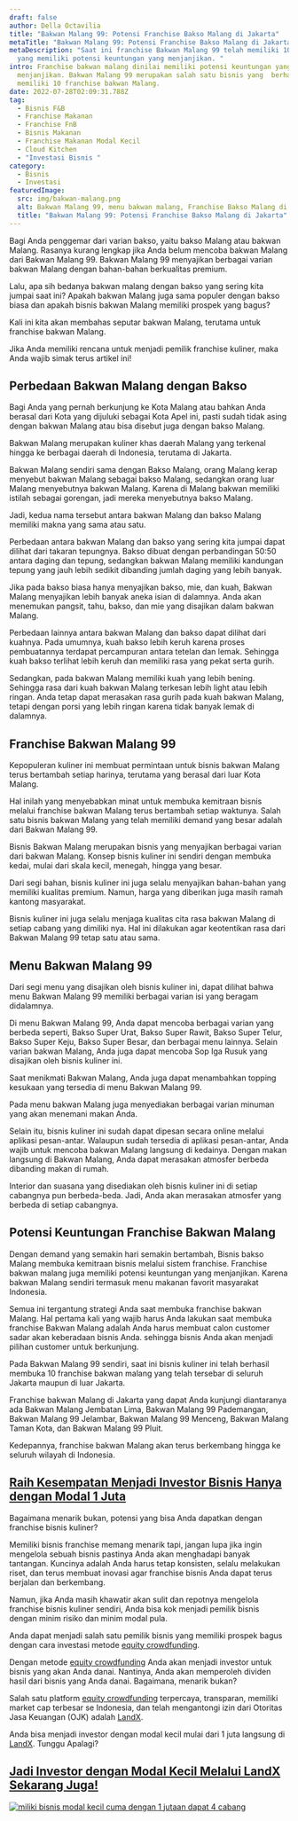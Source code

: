 ```yaml
---
draft: false
author: Della Octavilia
title: "Bakwan Malang 99: Potensi Franchise Bakso Malang di Jakarta"
metaTitle: "Bakwan Malang 99: Potensi Franchise Bakso Malang di Jakarta"
metaDescription: "Saat ini franchise Bakwan Malang 99 telah memiliki 10 cabang
  yang memiliki potensi keuntungan yang menjanjikan. "
intro: Franchise bakwan malang dinilai memiliki potensi keuntungan yang
  menjanjikan. Bakwan Malang 99 merupakan salah satu bisnis yang  berhasil
  memiliki 10 franchise bakwan Malang.
date: 2022-07-28T02:09:31.788Z
tag:
  - Bisnis F&B
  - Franchise Makanan
  - Franchise FnB
  - Bisnis Makanan
  - Franchise Makanan Modal Kecil
  - Cloud Kitchen
  - "Investasi Bisnis "
category:
  - Bisnis
  - Investasi
featuredImage:
  src: img/bakwan-malang.png
  alt: Bakwan Malang 99, menu bakwan malang, Franchise Bakso Malang di Jakarta
  title: "Bakwan Malang 99: Potensi Franchise Bakso Malang di Jakarta"
---
```

Bagi Anda penggemar dari varian bakso, yaitu bakso Malang atau bakwan Malang. Rasanya kurang lengkap jika Anda belum mencoba bakwan Malang dari Bakwan Malang 99. Bakwan Malang 99 menyajikan berbagai varian bakwan Malang dengan bahan-bahan berkualitas premium.

Lalu, apa sih bedanya bakwan malang dengan bakso yang sering kita jumpai saat ini? Apakah bakwan Malang juga sama populer dengan bakso biasa dan apakah bisnis bakwan Malang memiliki prospek yang bagus?

Kali ini kita akan membahas seputar bakwan Malang, terutama untuk franchise bakwan Malang.

Jika Anda memiliki rencana untuk menjadi pemilik franchise kuliner, maka Anda wajib simak terus artikel ini!

## Perbedaan Bakwan Malang dengan Bakso

Bagi  Anda yang pernah berkunjung ke Kota Malang atau bahkan Anda berasal dari Kota yang dijuluki sebagai Kota Apel ini, pasti sudah tidak asing dengan bakwan Malang atau bisa disebut juga dengan bakso Malang.

Bakwan Malang merupakan kuliner khas daerah Malang yang terkenal hingga ke berbagai daerah di Indonesia, terutama di Jakarta.

Bakwan Malang sendiri sama dengan Bakso Malang, orang Malang kerap menyebut bakwan Malang sebagai bakso Malang, sedangkan orang luar Malang menyebutnya bakwan Malang. Karena di Malang bakwan memiliki istilah sebagai gorengan, jadi mereka menyebutnya bakso Malang.

Jadi, kedua nama tersebut antara bakwan Malang dan bakso Malang memiliki makna yang sama atau satu.

Perbedaan antara bakwan Malang dan bakso yang sering kita jumpai dapat dilihat dari takaran tepungnya. Bakso dibuat dengan perbandingan 50:50 antara daging dan tepung, sedangkan bakwan Malang memiliki kandungan tepung yang jauh lebih sedikit dibanding jumlah daging yang lebih banyak.

Jika pada bakso biasa hanya menyajikan bakso, mie, dan kuah, Bakwan Malang menyajikan lebih banyak aneka isian di dalamnya. Anda akan menemukan pangsit, tahu, bakso, dan mie yang disajikan dalam bakwan Malang.

Perbedaan lainnya antara bakwan Malang dan bakso dapat dilihat dari kuahnya. Pada umumnya, kuah bakso lebih keruh karena proses pembuatannya terdapat percampuran antara tetelan dan lemak. Sehingga kuah bakso terlihat lebih keruh dan memiliki rasa yang pekat serta gurih.

Sedangkan, pada bakwan Malang memiliki kuah yang lebih bening. Sehingga rasa dari kuah bakwan Malang terkesan lebih light atau lebih ringan. Anda tetap dapat merasakan rasa gurih pada kuah bakwan Malang, tetapi dengan porsi yang lebih ringan karena tidak banyak lemak di dalamnya.

## Franchise Bakwan Malang 99

Kepopuleran kuliner ini membuat permintaan untuk bisnis bakwan Malang terus bertambah setiap harinya, terutama yang berasal dari luar Kota Malang.

Hal inilah yang menyebabkan minat untuk membuka kemitraan bisnis melalui franchise bakwan Malang terus bertambah setiap waktunya. Salah satu bisnis bakwan Malang yang telah memiliki demand yang besar adalah dari Bakwan Malang 99. 

Bisnis Bakwan Malang merupakan bisnis yang menyajikan berbagai varian dari bakwan Malang. Konsep bisnis kuliner ini sendiri dengan membuka kedai, mulai dari skala kecil, menegah, hingga yang besar.

Dari segi bahan, bisnis kuliner ini juga selalu menyajikan bahan-bahan yang memiliki kualitas premium. Namun, harga yang diberikan juga masih ramah kantong masyarakat.

Bisnis kuliner ini juga selalu menjaga kualitas cita rasa bakwan Malang di setiap cabang yang dimiliki nya. Hal ini dilakukan agar keotentikan rasa dari Bakwan Malang 99 tetap satu atau sama.

## Menu Bakwan Malang 99

Dari segi menu yang disajikan oleh bisnis kuliner ini, dapat dilihat bahwa menu Bakwan Malang 99 memiliki berbagai varian isi yang beragam didalamnya.

Di menu Bakwan Malang 99, Anda dapat mencoba berbagai varian yang berbeda seperti, Bakso Super Urat, Bakso Super Rawit, Bakso Super Telur, Bakso Super Keju, Bakso Super Besar, dan berbagai menu lainnya. Selain varian bakwan Malang, Anda juga dapat mencoba Sop Iga Rusuk yang disajikan oleh bisnis kuliner ini.

Saat menikmati Bakwan Malang, Anda juga dapat menambahkan topping kesukaan yang tersedia di menu Bakwan Malang 99.

Pada menu bakwan Malang juga menyediakan berbagai varian minuman yang akan menemani makan Anda.

Selain itu, bisnis kuliner ini sudah dapat dipesan secara online melalui aplikasi pesan-antar. Walaupun sudah tersedia di aplikasi pesan-antar, Anda wajib untuk mencoba bakwan Malang langsung di kedainya. Dengan makan langsung di Bakwan Malang, Anda dapat merasakan atmosfer berbeda dibanding makan di rumah.

Interior dan suasana yang disediakan oleh bisnis kuliner ini di setiap cabangnya pun berbeda-beda. Jadi, Anda akan merasakan atmosfer yang berbeda di setiap cabangnya.

## Potensi Keuntungan Franchise Bakwan Malang

Dengan demand yang semakin hari semakin bertambah, Bisnis bakso Malang membuka kemitraan bisnis melalui sistem franchise. Franchise bakwan malang juga memiliki potensi keuntungan yang menjanjikan. Karena bakwan Malang sendiri termasuk menu makanan favorit masyarakat Indonesia.

Semua ini tergantung strategi Anda saat membuka franchise bakwan Malang. Hal pertama kali yang wajib harus Anda lakukan saat membuka franchise Bakwan Malang adalah Anda harus membuat calon customer sadar akan keberadaan bisnis Anda. sehingga bisnis Anda akan menjadi pilihan customer untuk berkunjung.

Pada Bakwan Malang 99 sendiri, saat ini bisnis kuliner ini telah berhasil membuka 10 franchise bakwan malang yang telah tersebar di seluruh Jakarta maupun di luar Jakarta. 

Franchise bakwan Malang di Jakarta yang dapat Anda kunjungi diantaranya ada  Bakwan Malang Jembatan Lima, Bakwan Malang 99 Pademangan, Bakwan Malang 99 Jelambar, Bakwan Malang 99 Menceng, Bakwan Malang Taman Kota, dan Bakwan Malang 99 Pluit.

Kedepannya, franchise bakwan Malang akan terus berkembang hingga ke seluruh wilayah di Indonesia.

## [Raih Kesempatan Menjadi Investor Bisnis Hanya dengan Modal 1 Juta](https://landx.id/project/?utm_source=Blog&utm_medium=organic+keyword&utm_campaign=blog&utm_id=Blog)

Bagaimana menarik bukan, potensi yang bisa Anda dapatkan dengan franchise bisnis kuliner?

Memiliki bisnis franchise memang menarik tapi, jangan lupa jika ingin mengelola sebuah bisnis pastinya Anda akan menghadapi banyak tantangan. Kuncinya adalah Anda harus tetap konsisten, selalu melakukan riset, dan terus membuat inovasi agar franchise bisnis Anda dapat terus berjalan dan berkembang.

Namun, jika Anda masih khawatir akan sulit dan repotnya mengelola franchise bisnis kuliner sendiri, Anda bisa kok menjadi pemilik bisnis dengan minim risiko dan minim modal pula.

Anda dapat menjadi salah satu pemilik bisnis yang memiliki prospek bagus dengan cara investasi metode [equity crowdfunding](https://landx.id/project/?utm_source=Blog&utm_medium=organic+keyword&utm_campaign=blog&utm_id=Blog).

Dengan metode [equity crowdfunding](https://landx.id/project/?utm_source=Blog&utm_medium=organic+keyword&utm_campaign=blog&utm_id=Blog) Anda akan menjadi investor untuk bisnis yang akan Anda danai. Nantinya, Anda akan memperoleh dividen hasil dari bisnis yang Anda danai. Bagaimana, menarik bukan?

Salah satu platform [equity crowdfunding](https://landx.id/project/?utm_source=Blog&utm_medium=organic+keyword&utm_campaign=blog&utm_id=Blog) terpercaya, transparan, memiliki market cap terbesar se Indonesia, dan telah mengantongi izin dari Otoritas Jasa Keuangan (OJK) adalah [LandX](https://landx.id/project/?utm_source=Blog&utm_medium=organic+keyword&utm_campaign=blog&utm_id=Blog).

Anda bisa menjadi investor dengan modal kecil mulai dari 1 juta langsung di [LandX](https://landx.id/project/?utm_source=Blog&utm_medium=organic+keyword&utm_campaign=blog&utm_id=Blog). Tunggu Apalagi? 

## [Jadi Investor dengan Modal Kecil Melalui LandX Sekarang Juga!](https://landx.id/project/?utm_source=Blog&utm_medium=organic+keyword&utm_campaign=blog&utm_id=Blog)

<!--StartFragment-->

[![miliki bisnis modal kecil cuma dengan 1 jutaan dapat 4 cabang ](https://accountgram-production.sfo2.cdn.digitaloceanspaces.com/landx_ghost/2021/11/jadi-owner-bisnis-hanya-1-jutaan-dengan-cuan-yang-sangat-menjanjikan.png)](https://landx.id/project/?utm_source=Blog&utm_medium=organic+keyword&utm_campaign=blog&utm_id=Blog)

<!--EndFragment-->